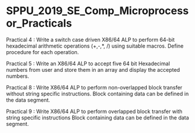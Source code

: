 # SPPU_2019_SE_Comp_Microprocessor_Practicals

Practical 4 : Write a switch case driven X86/64 ALP to perform 64-bit hexadecimal arithmetic operations (+,-,*, /) using suitable macros. Define procedure for each operation.

Practical 5 : Write an X86/64 ALP to accept five 64 bit Hexadecimal numbers from user and store them in an array and display the accepted numbers.

Practical 8 : Write X86/64 ALP to perform non-overlapped block transfer without string specific instructions. Block containing data can be defined in the data segment.

Practical 9 : Write X86/64 ALP to perform overlapped block transfer with string specific instructions Block containing data can be defined in the data segment.


